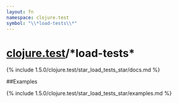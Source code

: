```yaml
---
layout: fn
namespace: clojure.test
symbol: "\\*load-tests\\*"
---
```


# [clojure.test](../)/\*load-tests\*

{% include 1.5.0/clojure.test/star_load_tests_star/docs.md %}

##Examples

{% include 1.5.0/clojure.test/star_load_tests_star/examples.md %}

